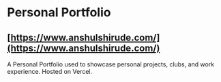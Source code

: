 # Personal Portfolio
## [https://www.anshulshirude.com/](https://www.anshulshirude.com/)

A Personal Portfolio used to showcase personal projects, clubs, and work experience.
Hosted on Vercel.
